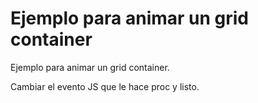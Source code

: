 # Ejemplo para animar un grid container

Ejemplo para animar un grid container.

Cambiar el evento JS que le hace proc y listo.